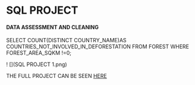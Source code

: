 # SQL PROJECT

#### DATA ASSESSMENT AND CLEANING 

SELECT COUNT(DISTINCT COUNTRY_NAME)AS COUNTRIES_NOT_INVOLVED_IN_DEFORESTATION FROM FOREST WHERE FOREST_AREA_SQKM !=0;

! [](SQL PROJECT 1.png)








THE FULL PROJECT CAN BE SEEN [HERE](https://github.com/akpanmary46/SQL1/blob/main/PROJECT%20WORK.sql)
